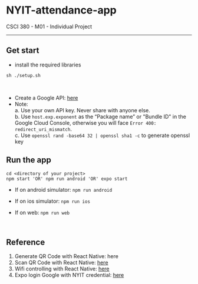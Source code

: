 # NYIT-attendance-app
CSCI 380 - M01 - Individual Project

---

## Get start
  * install the required libraries<br>
  ```
  sh ./setup.sh
  ```
  <br>

  * Create a Google API: <a href="https://console.developers.google.com/apis/dashboard"> here </a>
  * Note: <br>
    a. Use your own API key. Never share with anyone else. <br>
    b. Use ```host.exp.exponent``` as the “Package name” or "Bundle ID" in the Google Cloud Console, otherwise you will face ```Error 400: redirect_uri_mismatch```.<br>
    c. Use ```openssl rand -base64 32 | openssl sha1 -c``` to generate openssl key

## Run the app
  ```
  cd <directory of your project>
  npm start 'OR' npm run android 'OR' expo start

  ```

  - If on android simulator:
  ```npm run android```

  - If on ios simulator:
  ```npm run ios```

  - If on web:
  ```npm run web```
  
  <br>

## Reference
  1. Generate QR Code with React Native: <a herf="https://www.npmjs.com/package/react-native-custom-qr-codes"> here</a>
  2. Scan QR Code with React Native: <a href="https://github.com/moaazsidat/react-native-qrcode-scanner"> here</a>
  3. Wifi controlling with React Native: <a href="https://www.npmjs.com/package/react-native-wifi-reborn"> here</a>
  4. Expo login Google with NYIT credential: <a href="https://blog.expo.io/google-sign-in-with-react-native-and-expo-9cac6c392f0e"> here</a>
